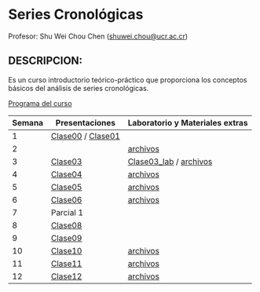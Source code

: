 # Series Cronológicas

Profesor: Shu Wei Chou Chen (<shuwei.chou@ucr.ac.cr>)

## DESCRIPCION:

Es un curso introductorio teórico-práctico que proporciona los conceptos
básicos del análisis de series cronológicas.

[Programa del
curso](https://shuwei325.github.io/SP1633-II22/SP1633-programa.pdf)

| Semana | Presentaciones                                                                                                                    | Laboratorio y Materiales extras                                                                                                           |
|------------|------------|------------------------------------------------|
| 1      | [Clase00](https://shuwei325.github.io/SP1633-II22/Clase00.html) / [Clase01](https://shuwei325.github.io/SP1633-II22/Clase01.html) |                                                                                                                                           |
| 2      |                                                                                                                                   | [archivos](https://shuwei325.github.io/SP1633-II22/Clase02.zip)                                                                           |
| 3      | [Clase03](https://shuwei325.github.io/SP1633-II22/Clase03.html)                                                                   | [Clase03_lab](https://shuwei325.github.io/SP1633-II22/Clase03_lab.html) / [archivos](https://shuwei325.github.io/SP1633-II22/Clase03.zip) |
| 4      | [Clase04](https://shuwei325.github.io/SP1633-II22/Clase04.html)                                                                   | [archivos](https://shuwei325.github.io/SP1633-II22/Clase04_lab.zip)                                                                       |
| 5      | [Clase05](https://shuwei325.github.io/SP1633-II22/Clase05.html)                                                                   | [archivos](https://shuwei325.github.io/SP1633-II22/Clase05_lab.zip)                                                                       |
| 6      | [Clase06](https://shuwei325.github.io/SP1633-II22/Clase06.html)                                                                   | [archivos](https://shuwei325.github.io/SP1633-II22/Clase06_lab.zip)                                                                       |
| 7      | Parcial 1                                                                                                                         |                                                                                                                                           |
| 8      | [Clase08](https://shuwei325.github.io/SP1633-II22/Clase08.html)                                                                   |                                                                                                                                           |
| 9      | [Clase09](https://shuwei325.github.io/SP1633-II22/Clase09.html)                                                                   |                                                                                                                                           |
| 10     | [Clase10](https://shuwei325.github.io/SP1633-II22/Clase10.html)                                                                   | [archivos](https://shuwei325.github.io/SP1633-II22/Clase10_lab.zip)                                                                       |
| 11     | [Clase11](https://shuwei325.github.io/SP1633-II22/Clase11.html)                                                                   | [archivos](https://shuwei325.github.io/SP1633-II22/Clase11_lab.zip)                                                                       |
| 12     | [Clase12](https://shuwei325.github.io/SP1633-II22/Clase12.html)                                                                   | [archivos](https://shuwei325.github.io/SP1633-II22/Clase12_lab.zip)                                                                       |
